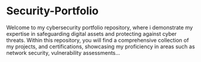 # Security-Portfolio
Welcome to my cybersecurity portfolio repository, where i demonstrate my expertise in safeguarding digital assets and protecting against cyber threats. Within this repository, you will find a comprehensive collection of my projects, and certifications, showcasing my proficiency in areas such as network security, vulnerability assessments...
